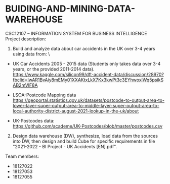 # BUIDING-AND-MINING-DATA-WAREHOUSE
CSC12107 – INFORMATION SYSTEM FOR BUSINESS  INTELLIGENCE \
Project description: 
1. Build and analyze data about car accidents in the UK over 3-4 years using data from: \ 
  - UK Car Accidents 2005 - 2015 data (Students only takes data over 3-4 years, or
the provided 2011-2014 data). \
    https://www.kaggle.com/silicon99/dft-accident-data/discussion/28970?fbclid=IwAR1BvAiy8mEMy01XXAKtxLkX7Kx3kwPt3c3EYhwoxlWq5psikSAB2mVlF8A
 
  - LSOA-Postcode Mapping data\
    https://geoportal.statistics.gov.uk/datasets/postcode-to-output-area-to-lower-layer-super-output-area-to-middle-layer-super-output-area-to-local-authority-district-august-2021-lookup-in-the-uk/about
    
  - UK-Postcodes data: \
  https://github.com/academe/UK-Postcodes/blob/master/postcodes.csv
  
2. Design data warehouse (DW), synthesize, load data from the sources into DW, then design and build Cube for specific requirements in file "2021-2022 - BI Project - UK Accidents [EN].pdf".

Team members:
- 18127022
- 18127053
- 18127055
